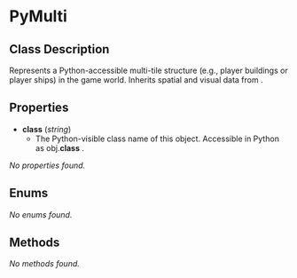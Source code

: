 # PyMulti  

## Class Description
 Represents a Python-accessible multi-tile structure (e.g., player buildings or player ships) in the game world.
 Inherits spatial and visual data from <see cref="PyGameObject"/> .


## Properties
- **__class__** (*string*)
  -  The Python-visible class name of this object.
 Accessible in Python as <c>obj.__class__</c> .


_No properties found._

## Enums
_No enums found._

## Methods
_No methods found._
